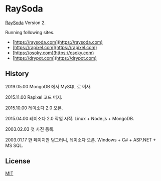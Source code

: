 # RaySoda

[RaySoda](https://raysoda.com) Version 2.

Running following sites.

* [https://raysoda.com](https://raysoda.com)
* [https://rapixel.com](https://rapixel.com)
* [https://osoky.com](https://osoky.com)
* [https://drypot.com](https://drypot.com)

## History

2019.05.00 MongoDB 에서 MySQL 로 이사.

2015.11.00 Rapixel 코드 머지.

2015.10.00 레이소다 2.0 오픈.

2015.04.00 레이소다 2.0 작업 시작. Linux + Node.js + MongoDB.

2003.02.03 첫 사진 등록.

2003.01.17 한 페이지만 덩그러니, 레이소다 오픈. Windows + C# + ASP.NET + MS SQL.

## License

[MIT](LICENSE)
